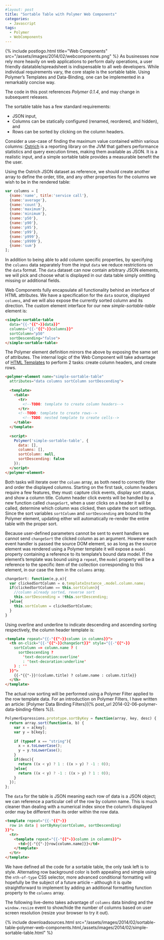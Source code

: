 ```yaml
---
#layout: post
title: "Sortable Table with Polymer Web Components"
categories:
  - Javascript
tags:
  - Polymer
  - WebComponents
---
```


{% include postlogo.html title="Web Components" src="/assets/images/2014/02/webcomponents.png" %} As businesses now rely more heavily on web applications to perform daily operations, a user friendly datatable/spreadsheet is indispensable to all web developers. While individual requirements vary, the core staple is the sortable table. Using Polymer’s Templates and Data-Binding, one can be implemented in a remarkably concise way.

The code in this post references *Polymer 0.1.4*, and may change in subsequent releases.

The sortable table has a few standard requirements:

- JSON input,
- Columns can be statically configured (renamed, reordered, and hidden), and
- Rows can be sorted by clicking on the column headers.

Consider a use-case of finding the maximum value contained within various columns: [Ostrich](https://github.com/twitter/ostrich) is a reporting library on the JVM that gathers performance statistics and query execution times, making them available as JSON. It is a realistic input, and a simple sortable table provides a measurable benefit the the user.

Using the Ostrich JSON dataset as reference, we should create another array to define the order, title, and any other properties for the columns we wish to be in the rendered table:

```js
var columns = [
  {name:'name', title:'service call'},
  {name:'average'},
  {name:'count'},
  {name:'maximum'},
  {name:'minimum'},
  {name:'p50'},
  {name:'p90'},
  {name:'p95'},
  {name:'p99'},
  {name:'p999'},
  {name:'p9999'},
  {name:'sum'}
];
```

In addition to being able to add column specific properties, by specifying the `columns` data separately from the input `data` we reduce restrictions on the `data` format. The `data` dataset can now contain arbitrary JSON elements, we will pick and choose what is displayed in our data table simply omitting missing or additional fields.

Web Components fully encapsulate all functionality behind an interface of HTML attributes. We have a specification for the `data` source, displayed `columns`, and we will also expose the currently sorted column and its direction. The custom element interface for our new _simple-sortable-table_ element is:

```html
<simple-sortable-table
  data="{{-"{{"-}}data}}"
  columns="{{-"{{"-}}columns}}"
  sortColumn="p50"
  sortDescending="false">
</simple-sortable-table>
```

The Polymer element definition mirrors the above by exposing the same set of attributes. The internal logic of the Web Component will take advantage of [HTML Templates](http://www.polymer-project.org/platform/template.html) to perform 2 tasks: create column headers, and create rows.

```html
<polymer-element name="simple-sortable-table"
  attributes="data columns sortColumn sortDescending">
 
  <template>
    <table>
      <tr>
        <!--TODO: template to create column headers-->
      </tr>
      <!--TODO: template to create rows-->
        <!--TODO: nested template to create cells-->
    </table>
  </template>
 
  <script>
    Polymer('simple-sortable-table', {
      data: [],
      columns: [],
      sortColumn: null,
      sortDescending: false
    });
  </script>
</polymer-element>
```

Both tasks will iterate over the `column` array, as both need to correctly filter and order the displayed columns. Starting on the first task, column headers require a few features, they must: capture click events, display sort status, and show a column title. Column header click events will be handled by a new function called `changeSort`, when a user clicks on a header it will be called, determine which column was clicked, then update the sort settings. Since the sort variables `sortColumn` and `sortDescending` are bound to the Polymer element, updating either will automatically re-render the entire table with the proper sort.

Because user-defined parameters cannot be sent to event handlers we cannot send `changeSort` the clicked column as an argument. However each event handler is passed the source DOM element, so as long as the source element was rendered using a Polymer template it will expose a `model` property containing a reference to its template’s bound data model. If the element’s template was bound using a `repeat`, the `model` property will be a reference to the specific item of the collection corresponding to this element, in our case the item in the `columns` array.

```js
changeSort: function(e,p,o){
  var clickedSortColumn = o.templateInstance_.model.column.name;
  if(clickedSortColumn == this.sortColumn){
    //column already sorted, reverse sort
    this.sortDescending = !this.sortDescending;
  }else{
    this.sortColumn = clickedSortColumn;
  }
}
```

Using overline and underline to indicate descending and ascending sorting respectively, the column header template is:

```html
<template repeat="{{-"{{"-}}column in columns}}">
  <th on-click="{{-"{{"-}}changeSort}}" style="{{-"{{"-}}
    sortColumn == column.name ? (
      sortDescending ? 
        'text-decoration:overline' 
        : 'text-decoration:underline'
    ) : ''
  }}">
    {{-"{{"-}}!(column.title) ? column.name : column.title}}
  </th>
</template>
```

The actual row sorting will be performed using a Polymer Filter applied to the row template data. For an introduction on Polymer Filters, I have written an article: [Polymer Data Binding Filters]({% post_url 2014-02-06-polymer-data-binding-filters %}).

```js
PolymerExpressions.prototype.sortByKey = function(array, key, desc) {
  return array.sort(function(a, b) {
    var x = a[key];
    var y = b[key];
 
    if (typeof x == "string"){
      x = x.toLowerCase(); 
      y = y.toLowerCase();
    }
    if(desc){
      return ((x < y) ? 1 : ((x > y) ? -1 : 0));
    }else{
      return ((x < y) ? -1 : ((x > y) ? 1 : 0));
    }
  });
};
```

The `data` for the table is JSON meaning each row of data is a JSON object; we can reference a particular cell of the row by column name. This is much cleaner than dealing with a numerical index since the column’s displayed order may be different than its order within the row data.

```html
<template repeat="{{-"{{"-}}
  row in data | sortByKey(sortColumn, sortDescending)
}}">
  <tr>
    <template repeat="{{-"{{"-}}column in columns}}">
      <td>{{-"{{"-}}row[column.name]}}</td>
    </template>
  </tr>
</template>
```

We have defined all the code for a sortable table, the only task left is to style. Alternating row background color is both appealing and simple using the `nth-of-type` CSS selector, more advanced conditional formatting will hopefully be the subject of a future article – although it is quite straightforward to implement by adding an additional formatting function property to the `columns` array.

The following live-demo takes advantage of `columns` data binding and the `window.resize` event to show/hide the number of columns based on user screen resolution (resize your browser to try it out).

<script src="/assets/images/2014/02/platform-0.1.4.js"></script>
<script src="/assets/images/2014/02/polymer-0.1.4.js"></script>
<link rel="import" href="/assets/images/2014/02/simple-sortable-table.html">
<template id="tableTemplate" bind>
  <simple-sortable-table id="ssTable" data="{{-"{{"-}}data}}" columns="{{-"{{"-}}columns}}" sortColumn="p50" sortDescending="false"></simple-sortable-table>
</template>
<script>
  var ostrichMetrics = { 
    "getQuery_01_msec" : {
        "average" : 388,
        "count" : 4,
        "maximum" : 1283,
        "minimum" : 95,
        "p50" : 105,
        "p90" : 1283,
        "p95" : 1283,
        "p99" : 1283,
        "p999" : 1283,
        "p9999" : 1283,
        "sum" : 1553
    },
    "getQuery_02_msec" : {
        "average" : 8739,
        "count" : 12,
        "maximum" : 31568,
        "minimum" : 576,
        "p50" : 2858,
        "p90" : 31568,
        "p95" : 31568,
        "p99" : 31568,
        "p999" : 31568,
        "p9999" : 31568,
        "sum" : 104876
    },
    "getQuery_03_msec" : {
        "average" : 502,
        "count" : 1,
        "maximum" : 521,
        "minimum" : 521,
        "p50" : 521,
        "p90" : 521,
        "p95" : 521,
        "p99" : 521,
        "p999" : 521,
        "p9999" : 521,
        "sum" : 502
    },
    "getQuery_04_msec" : {
        "average" : 7492,
        "count" : 6,
        "maximum" : 19138,
        "minimum" : 1051,
        "p50" : 3491,
        "p90" : 19138,
        "p95" : 19138,
        "p99" : 19138,
        "p999" : 19138,
        "p9999" : 19138,
        "sum" : 44955
    },
    "getQuery_05_msec" : {
        "average" : 6583,
        "count" : 13,
        "maximum" : 19138,
        "minimum" : 950,
        "p50" : 5210,
        "p90" : 12825,
        "p95" : 19138,
        "p99" : 19138,
        "p999" : 19138,
        "p9999" : 19138,
        "sum" : 85587
    },
    "getQuery_06_msec"  : {
        "average" : 448,
        "count" : 4,
        "maximum" : 637,
        "minimum" : 212,
        "p50" : 349,
        "p90" : 637,
        "p95" : 637,
        "p99" : 637,
        "p999" : 637,
        "p9999" : 637,
        "sum" : 1793
    },
    "getQuery_07_msec" : {
        "average" : 287,
        "count" : 1,
        "maximum" : 286,
        "minimum" : 286,
        "p50" : 286,
        "p90" : 286,
        "p95" : 286,
        "p99" : 286,
        "p999" : 286,
        "p9999" : 286,
        "sum" : 287
    },
    "getQuery_08_msec" : {
        "average" : 138,
        "count" : 3,
        "maximum" : 173,
        "minimum" : 105,
        "p50" : 128,
        "p90" : 173,
        "p95" : 173,
        "p99" : 173,
        "p999" : 173,
        "p9999" : 173,
        "sum" : 416
    },
    "getQuery_09_msec" : {
        "average" : 310,
        "count" : 12,
        "maximum" : 3158,
        "minimum" : 26,
        "p50" : 35,
        "p90" : 116,
        "p95" : 3158,
        "p99" : 3158,
        "p999" : 3158,
        "p9999" : 3158,
        "sum" : 3728
    },
    "getQuery_10_msec" : {
        "average" : 1762,
        "count" : 5,
        "maximum" : 5210,
        "minimum" : 427,
        "p50" : 1051,
        "p90" : 5210,
        "p95" : 5210,
        "p99" : 5210,
        "p999" : 5210,
        "p9999" : 5210,
        "sum" : 8814
    },
    "getQuery_11_msec" : {
        "average" : 1640,
        "count" : 4,
        "maximum" : 4714,
        "minimum" : 316,
        "p50" : 704,
        "p90" : 4714,
        "p95" : 4714,
        "p99" : 4714,
        "p999" : 4714,
        "p9999" : 4714,
        "sum" : 6561
    },
    "getQuery_12_msec" : {
        "average" : 1019,
        "count" : 4,
        "maximum" : 2339,
        "minimum" : 286,
        "p50" : 472,
        "p90" : 2339,
        "p95" : 2339,
        "p99" : 2339,
        "p999" : 2339,
        "p9999" : 2339,
        "sum" : 4077
    },
    "getQuery_13_msec" : {
        "average" : 89,
        "count" : 1,
        "maximum" : 86,
        "minimum" : 86,
        "p50" : 86,
        "p90" : 86,
        "p95" : 86,
        "p99" : 86,
        "p999" : 86,
        "p9999" : 86,
        "sum" : 89
    },
    "getQuery_14_msec" : {
        "average" : 257,
        "count" : 12,
        "maximum" : 2858,
        "minimum" : 10,
        "p50" : 26,
        "p90" : 95,
        "p95" : 2858,
        "p99" : 2858,
        "p999" : 2858,
        "p9999" : 2858,
        "sum" : 3095
    },
    "getQuery_15_msec" : {
        "average" : 706,
        "count" : 1,
        "maximum" : 704,
        "minimum" : 704,
        "p50" : 704,
        "p90" : 704,
        "p95" : 704,
        "p99" : 704,
        "p999" : 704,
        "p9999" : 704,
        "sum" : 706
    }
  };
  var ostrichMetricsArray = []; 
  var names = Object.getOwnPropertyNames(ostrichMetrics);
  for (var i = 0; i < names.length; i++) {
    var name = names[i];
    var data = ostrichMetrics[name];
    data.name = name;
    ostrichMetricsArray.push(data);
  }

  function bindData(){
    var columns = null;
    if(window.innerWidth < 500){
      columns = [
        {name:'name', title:'service call'},
        {name:'average'},
        {name:'count'}
      ];
    }else if(window.innerWidth < 950){
      columns = [
        {name:'name', title:'service call'},
        {name:'average'},
        {name:'count'},
        {name:'maximum'},
        {name:'minimum'}
      ];
    }else{
      columns = [
        {name:'name', title:'service call'},
        {name:'average'},
        {name:'count'},
        {name:'maximum'},
        {name:'minimum'},
        {name:'p50'},
        {name:'p90'},
        {name:'p95'},
        {name:'p99'},
        {name:'p999'},
        {name:'p9999'},
        {name:'sum'}
      ];
    }
    document.getElementById('tableTemplate').model = {
      data: ostrichMetricsArray,
      columns: columns
    };	
  }      
 
  window.addEventListener('polymer-ready', bindData);
  window.addEventListener('resize', bindData);
</script>

{%
  include downloadsources.html
  src="/assets/images/2014/02/sortable-table-polymer-web-components.html,/assets/images/2014/02/simple-sortable-table.html"
%}
